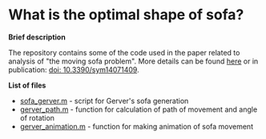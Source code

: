 # What is the optimal shape of sofa?

<b>Brief description</b>

The repository contains some of the code used in the paper related to analysis of "the moving sofa problem". More details can be found <a href="https://mbatsch.github.io/portfolio/sofa.html" target="_blank" rel="noopener noreferrer">here</a> or in publication: <a href="https://doi.org/10.3390/sym14071409">doi: 10.3390/sym14071409</a>.

<b>List of files</b>

<ul>
  <li><a href="https://github.com/mbatsch/sofa/blob/main/sofa_gerver.m">sofa_gerver.m</a> - script for Gerver's sofa generation</li>
  <li><a href="https://github.com/mbatsch/sofa/blob/main/gerver_path.m">gerver_path.m</a> - function for calculation of path of movement and angle of rotation</li>
  <li><a href="https://github.com/mbatsch/sofa/blob/main/gerver_animation.m">gerver_animation.m</a> - function for making animation of sofa movement</li>
</ul>

